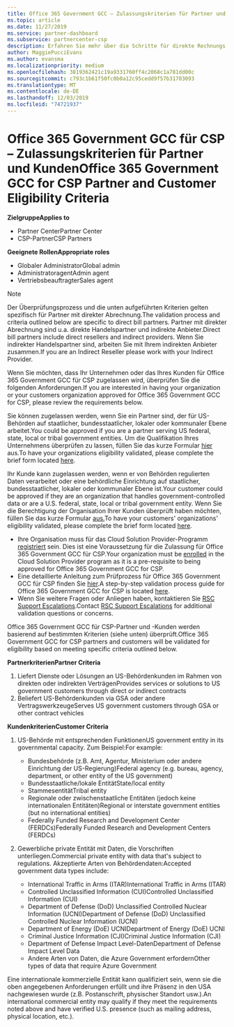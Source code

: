 ```yaml
---
title: Office 365 Government GCC – Zulassungskriterien für Partner und Kunden | Partner Center
ms.topic: article
ms.date: 11/27/2019
ms.service: partner-dashboard
ms.subservice: partnercenter-csp
description: Erfahren Sie mehr über die Schritte für direkte Rechnungs Partner (direkte Händler, indirekte Anbieter), um Partner und Kunden für Office 365 Government gcc für CSP zu überprüfen.
author: MaggiePucciEvans
ms.author: evansma
ms.localizationpriority: medium
ms.openlocfilehash: 3819362421c19a9331760ff4c2068c1a781dd00c
ms.sourcegitcommit: c793c1b61f50fc0b0a12c95cedd9f57b31703093
ms.translationtype: MT
ms.contentlocale: de-DE
ms.lasthandoff: 12/03/2019
ms.locfileid: "74721937"
---
```

# <a name="office-365-government-gcc-for-csp-partner-and-customer-eligibility-criteria"></a><span data-ttu-id="f574a-103">Office 365 Government GCC für CSP – Zulassungskriterien für Partner und Kunden</span><span class="sxs-lookup"><span data-stu-id="f574a-103">Office 365 Government GCC for CSP Partner and Customer Eligibility Criteria</span></span>

<span data-ttu-id="f574a-104">**Zielgruppe**</span><span class="sxs-lookup"><span data-stu-id="f574a-104">**Applies to**</span></span>

-  <span data-ttu-id="f574a-105">Partner Center</span><span class="sxs-lookup"><span data-stu-id="f574a-105">Partner Center</span></span>
-  <span data-ttu-id="f574a-106">CSP-Partner</span><span class="sxs-lookup"><span data-stu-id="f574a-106">CSP Partners</span></span>

<span data-ttu-id="f574a-107">**Geeignete Rollen**</span><span class="sxs-lookup"><span data-stu-id="f574a-107">**Appropriate roles**</span></span>

- <span data-ttu-id="f574a-108">Globaler Administrator</span><span class="sxs-lookup"><span data-stu-id="f574a-108">Global admin</span></span>
- <span data-ttu-id="f574a-109">Administratoragent</span><span class="sxs-lookup"><span data-stu-id="f574a-109">Admin agent</span></span>
- <span data-ttu-id="f574a-110">Vertriebsbeauftragter</span><span class="sxs-lookup"><span data-stu-id="f574a-110">Sales agent</span></span>

>[!NOTE]
><span data-ttu-id="f574a-111">Der Überprüfungsprozess und die unten aufgeführten Kriterien gelten spezifisch für Partner mit direkter Abrechnung.</span><span class="sxs-lookup"><span data-stu-id="f574a-111">The validation process and criteria outlined below are specific to direct bill partners.</span></span> <span data-ttu-id="f574a-112">Partner mit direkter Abrechnung sind u.a. direkte Handelspartner und indirekte Anbieter.</span><span class="sxs-lookup"><span data-stu-id="f574a-112">Direct bill partners include direct resellers and indirect providers.</span></span>  <span data-ttu-id="f574a-113">Wenn Sie indirekter Handelspartner sind, arbeiten Sie mit Ihrem indirekten Anbieter zusammen.</span><span class="sxs-lookup"><span data-stu-id="f574a-113">If you are an Indirect Reseller please work with your Indirect Provider.</span></span>

<span data-ttu-id="f574a-114">Wenn Sie möchten, dass Ihr Unternehmen oder das Ihres Kunden für Office 365 Government GCC für CSP zugelassen wird, überprüfen Sie die folgenden Anforderungen.</span><span class="sxs-lookup"><span data-stu-id="f574a-114">If you are interested in having your organization or your customers organization approved for Office 365 Government GCC for CSP, please review the requirements below.</span></span>

<span data-ttu-id="f574a-115">Sie können zugelassen werden, wenn Sie ein Partner sind, der für US-Behörden auf staatlicher, bundesstaatlicher, lokaler oder kommunaler Ebene arbeitet.</span><span class="sxs-lookup"><span data-stu-id="f574a-115">You could be approved if you are a partner serving US federal, state, local or tribal government entities.</span></span> <span data-ttu-id="f574a-116">Um die Qualifikation Ihres Unternehmens überprüfen zu lassen, füllen Sie das kurze Formular [hier](https://products.office.com/government/eligibility-validation?ReqType=CSPPartner) aus.</span><span class="sxs-lookup"><span data-stu-id="f574a-116">To have your organizations eligibility validated, please complete the brief form located [here](https://products.office.com/government/eligibility-validation?ReqType=CSPPartner).</span></span>

<span data-ttu-id="f574a-117">Ihr Kunde kann zugelassen werden, wenn er von Behörden regulierten Daten verarbeitet oder eine behördliche Einrichtung auf staatlicher, bundesstaatlicher, lokaler oder kommunaler Ebene ist.</span><span class="sxs-lookup"><span data-stu-id="f574a-117">Your customer could be approved if they are an organization that handles government-controlled data or are a U.S. federal, state, local or tribal government entity.</span></span> <span data-ttu-id="f574a-118">Wenn Sie die Berechtigung der Organisation Ihrer Kunden überprüft haben möchten, füllen Sie das kurze Formular [aus.](https://products.office.com/government/eligibility-validation?ReqType=CSPCustomer)</span><span class="sxs-lookup"><span data-stu-id="f574a-118">To have your customers' organizations' eligibility validated, please complete the brief form located [here](https://products.office.com/government/eligibility-validation?ReqType=CSPCustomer).</span></span> 

-   <span data-ttu-id="f574a-119">Ihre Organisation muss für das Cloud Solution Provider-Programm [registriert](https://partnercenter.microsoft.com/partner/cloud-solution-provider) sein. Dies ist eine Voraussetzung für die Zulassung für Office 365 Government GCC für CSP.</span><span class="sxs-lookup"><span data-stu-id="f574a-119">Your organization must be [enrolled](https://partnercenter.microsoft.com/partner/cloud-solution-provider) in the Cloud Solution Provider program as it is a pre-requisite to being approved for Office 365 Government GCC for CSP.</span></span>
-   <span data-ttu-id="f574a-120">Eine detaillierte Anleitung zum Prüfprozess für Office 365 Government GCC für CSP finden Sie [hier](https://go.microsoft.com/fwlink/?linkid=2007323).</span><span class="sxs-lookup"><span data-stu-id="f574a-120">A step-by-step validation process guide for Office 365 Government GCC for CSP is located [here](https://go.microsoft.com/fwlink/?linkid=2007323).</span></span>
-   <span data-ttu-id="f574a-121">Wenn Sie weitere Fragen oder Anliegen haben, kontaktieren Sie [RSC Support Escalations](mailto:usgcce@microsoft.com).</span><span class="sxs-lookup"><span data-stu-id="f574a-121">Contact [RSC Support Escalations](mailto:usgcce@microsoft.com) for additional validation questions or concerns.</span></span>

<span data-ttu-id="f574a-122">Office 365 Government GCC für CSP-Partner und -Kunden werden basierend auf bestimmten Kriterien (siehe unten) überprüft.</span><span class="sxs-lookup"><span data-stu-id="f574a-122">Office 365 Government GCC for CSP partners and customers will be validated for eligibility based on meeting specific criteria outlined below.</span></span>

<span data-ttu-id="f574a-123">**Partnerkriterien**</span><span class="sxs-lookup"><span data-stu-id="f574a-123">**Partner Criteria**</span></span>
1.  <span data-ttu-id="f574a-124">Liefert Dienste oder Lösungen an US-Behördenkunden im Rahmen von direkten oder indirekten Verträgen</span><span class="sxs-lookup"><span data-stu-id="f574a-124">Provides services or solutions to US government customers through direct or indirect contracts</span></span>
2.  <span data-ttu-id="f574a-125">Beliefert US-Behördenkunden via GSA oder andere Vertragswerkzeuge</span><span class="sxs-lookup"><span data-stu-id="f574a-125">Serves US government customers through GSA or other contract vehicles</span></span>

<span data-ttu-id="f574a-126">**Kundenkriterien**</span><span class="sxs-lookup"><span data-stu-id="f574a-126">**Customer Criteria**</span></span>
1.  <span data-ttu-id="f574a-127">US-Behörde mit entsprechenden Funktionen</span><span class="sxs-lookup"><span data-stu-id="f574a-127">US government entity in its governmental capacity.</span></span> <span data-ttu-id="f574a-128">Zum Beispiel:</span><span class="sxs-lookup"><span data-stu-id="f574a-128">For example:</span></span>
 
    -  <span data-ttu-id="f574a-129">Bundesbehörde (z.B. Amt, Agentur, Ministerium oder andere Einrichtung der US-Regierung)</span><span class="sxs-lookup"><span data-stu-id="f574a-129">Federal agency (e.g. bureau, agency, department, or other entity of the US government)</span></span>
    -   <span data-ttu-id="f574a-130">Bundesstaatliche/lokale Entität</span><span class="sxs-lookup"><span data-stu-id="f574a-130">State/local entity</span></span> 
    -   <span data-ttu-id="f574a-131">Stammesentität</span><span class="sxs-lookup"><span data-stu-id="f574a-131">Tribal entity</span></span>
    -   <span data-ttu-id="f574a-132">Regionale oder zwischenstaatliche Entitäten (jedoch keine internationalen Entitäten)</span><span class="sxs-lookup"><span data-stu-id="f574a-132">Regional or interstate government entities (but no international entities)</span></span>
    -   <span data-ttu-id="f574a-133">Federally Funded Research and Development Center (FERDCs)</span><span class="sxs-lookup"><span data-stu-id="f574a-133">Federally Funded Research and Development Centers (FERDCs)</span></span>

2.  <span data-ttu-id="f574a-134">Gewerbliche private Entität mit Daten, die Vorschriften unterliegen.</span><span class="sxs-lookup"><span data-stu-id="f574a-134">Commercial private entity with data that's subject to regulations.</span></span> <span data-ttu-id="f574a-135">Akzeptierte Arten von Behördendaten:</span><span class="sxs-lookup"><span data-stu-id="f574a-135">Accepted government data types include:</span></span> 
    -   <span data-ttu-id="f574a-136">International Traffic in Arms (ITAR)</span><span class="sxs-lookup"><span data-stu-id="f574a-136">International Traffic in Arms (ITAR)</span></span>
    -   <span data-ttu-id="f574a-137">Controlled Unclassified Information (CUI)</span><span class="sxs-lookup"><span data-stu-id="f574a-137">Controlled Unclassified Information (CUI)</span></span>
    -   <span data-ttu-id="f574a-138">Department of Defense (DoD) Unclassified Controlled Nuclear Information (UCNI)</span><span class="sxs-lookup"><span data-stu-id="f574a-138">Department of Defense (DoD) Unclassified Controlled Nuclear Information (UCNI)</span></span>
    -   <span data-ttu-id="f574a-139">Department of Energy (DoE) UCNI</span><span class="sxs-lookup"><span data-stu-id="f574a-139">Department of Energy (DoE) UCNI</span></span>
    -   <span data-ttu-id="f574a-140">Criminal Justice Information (CJI)</span><span class="sxs-lookup"><span data-stu-id="f574a-140">Criminal Justice Information (CJI)</span></span>
    -   <span data-ttu-id="f574a-141">Department of Defense Impact Level-Daten</span><span class="sxs-lookup"><span data-stu-id="f574a-141">Department of Defense Impact Level Data</span></span>
    -   <span data-ttu-id="f574a-142">Andere Arten von Daten, die Azure Government erfordern</span><span class="sxs-lookup"><span data-stu-id="f574a-142">Other types of data that require Azure Government</span></span>

<span data-ttu-id="f574a-143">Eine internationale kommerzielle Entität kann qualifiziert sein, wenn sie die oben angegebenen Anforderungen erfüllt und ihre Präsenz in den USA nachgewiesen wurde (z.B. Postanschrift, physischer Standort usw.).</span><span class="sxs-lookup"><span data-stu-id="f574a-143">An international commercial entity may qualify if they meet the requirements noted above and have verified U.S. presence (such as mailing address, physical location, etc.).</span></span>

